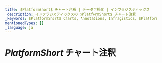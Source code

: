 ```yaml
---
title: $PlatformShort$ チャート注釈 | データ可視化 | インフラジスティックス
_description: インフラジスティックスの $PlatformShort$ チャート注釈
_keywords: $PlatformShort$ Charts, Annotations, Infragistics, $PlatformShort$ チャート, 注釈, インフラジスティックス
mentionedTypes: []
_language: ja
---
```


# $PlatformShort$ チャート注釈

<!-- TODO combine
data-chart-series-annotations.md
data-chart-axis-annotations.md -->